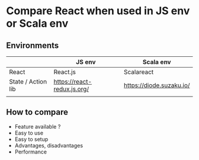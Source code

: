 # Compare React when used in JS env or Scala env

## Environments

|                    | JS env                      | Scala env                |
| ------------------ | --------------------------- | ------------------------ |
| React              | React.js                    | Scalareact               |
| State / Action lib | https://react-redux.js.org/ | https://diode.suzaku.io/ |
|                    |                             |                          |

## How to compare

- Feature available ?
- Easy to use
- Easy to setup
- Advantages, disadvantages
- Performance